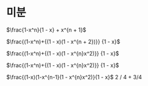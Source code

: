 # 미분

$\frac{1-x^n}{1 - x} + x^{n + 1}$

$\frac{(1-x^n)+{(1 - x)(1 - x^{n + 2})}} {1 - x}$

$\frac{(1-x^n)+{(1 - x)(1 - x^{n}x^2)}} {1 - x}$

$\frac{(1-x^n)+{(1 - x)(1 - x^{n}x^2)}} {1 - x}$

$\frac{(1-x)(1-x^{n-1}(1 - x^{n}x^2)}{1 - x}$
2 / 4 + 3/4 
